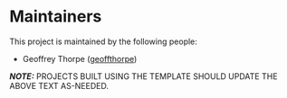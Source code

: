 # Maintainers
This project is maintained by the following people:

- Geoffrey Thorpe ([geoffthorpe](https://github.com/geoffthorpe))

**_NOTE:_** PROJECTS BUILT USING THE TEMPLATE SHOULD UPDATE THE ABOVE TEXT AS-NEEDED.

